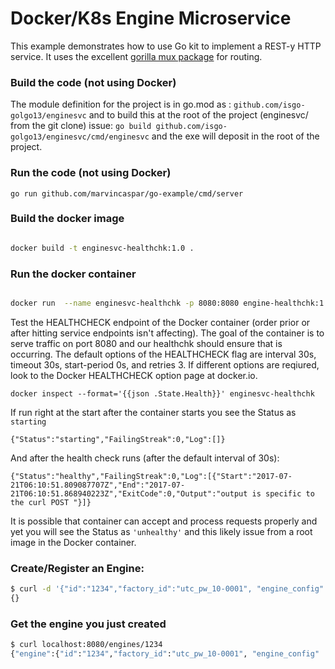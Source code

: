# Docker/K8s Engine Microservice

This example demonstrates how to use Go kit to implement a REST-y HTTP service.
It uses the excellent [gorilla mux package](https://github.com/gorilla/mux) for routing.

### Build the code (not using Docker)

The module definition for the project is in go.mod as : `github.com/isgo-golgo13/enginesvc` and to build this at the root of the project (enginesvc/ from the git clone) issue:
`go build github.com/isgo-golgo13/enginesvc/cmd/enginesvc` and the exe will deposit in the root of the project.

### Run the code (not using Docker)
`go run github.com/marvincaspar/go-example/cmd/server`


### Build the docker image

```bash

docker build -t enginesvc-healthchk:1.0 .

```

### Run the docker container
```bash

docker run  --name enginesvc-healthchk -p 8080:8080 engine-healthchk:1.0
```

Test the HEALTHCHECK endpoint of the Docker container (order prior or after hitting service endpoints isn't affecting). The goal of the container is to serve traffic on port 8080 and our healthchk should ensure that is occurring. The default options of the HEALTHCHECK flag are interval 30s, timeout 30s, start-period 0s, and retries 3. If different options are reqiured, look to the Docker HEALTHCHECK option page at docker.io.
```
docker inspect --format='{{json .State.Health}}' enginesvc-healthchk
```

If run right at the start after the container starts you see the Status as `starting`
```
{"Status":"starting","FailingStreak":0,"Log":[]}
```

And after the health check runs (after the default interval of 30s):
```
{"Status":"healthy","FailingStreak":0,"Log":[{"Start":"2017-07-21T06:10:51.809087707Z","End":"2017-07-21T06:10:51.868940223Z","ExitCode":0,"Output":"output is specific to the curl POST "}]}
```
It is possible that container can accept and process requests properly and yet you will see the Status as `'unhealthy'` and this likely issue from a root image in the Docker container.



### Create/Register an Engine:

```bash
$ curl -d '{"id":"1234","factory_id":"utc_pw_10-0001", "engine_config" : "Radial", "engine_capacity": 660.10, "fuel_capacity": 400.00, "fuel_range": 240.60}' -H "Content-Type: application/json" -X POST http://localhost:8080/engines/
{}
```

### Get the engine you just created

```bash
$ curl localhost:8080/engines/1234
{"engine":{"id":"1234","factory_id":"utc_pw_10-0001", "engine_config" : "Radial", "engine_capacity": 660.10, "fuel_capacity": 400.00, "fuel_range": 240.60}}
```